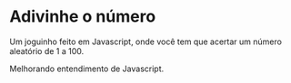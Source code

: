 # Adivinhe o número
Um joguinho feito em Javascript, onde você tem que acertar um número aleatório de 1 a 100.

Melhorando entendimento de Javascript.